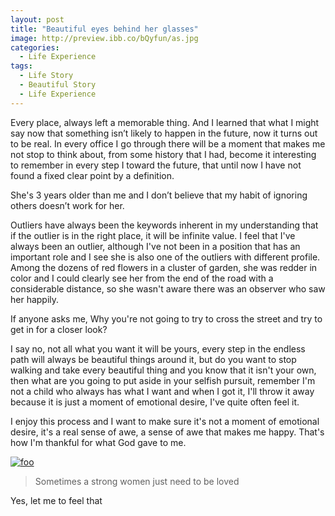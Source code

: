 ```yaml
---
layout: post
title: "Beautiful eyes behind her glasses"
image: http://preview.ibb.co/bQyfun/as.jpg
categories:
  - Life Experience
tags:
  - Life Story
  - Beautiful Story
  - Life Experience
---
```


Every place, always left a memorable thing. And I learned that what I might say now that something isn’t likely to happen in the future, now it turns out to be real. In every office I go through there will be a moment that makes me not stop to think about, from some history that I had, become it interesting to remember in every step I toward the future, that until now I have not found a fixed clear point by a definition.

She's 3 years older than me and I don’t believe that my habit of ignoring others doesn’t work for her.

Outliers have always been the keywords inherent in my understanding that if the outlier is in the right place, it will be infinite value. I feel that I've always been an outlier, although I've not been in a position that has an important role and I see she is also one of the outliers with different profile. Among the dozens of red flowers in a cluster of garden, she was redder in color and I could clearly see her from the end of the road with a considerable distance, so she wasn't aware there was an observer who saw her happily.

If anyone asks me, Why you're not going to try to cross the street and try to get in for a closer look?

I say no, not all what you want it will be yours, every step in the endless path will always be beautiful things around it, but do you want to stop walking and take every beautiful thing and you know that it isn't your own, then what are you going to put aside in your selfish pursuit, remember I'm not a child who always has what I want and when I got it, I'll throw it away because it is just a moment of emotional desire, I've quite often feel it.

I enjoy this process and I want to make sure it's not a moment of emotional desire, it's a real sense of awe, a sense of awe that makes me happy. That's how I'm thankful for what God gave to me.

[![foo](https://image.ibb.co/cGp7cn/Whats_App_Image_2018_03_04_at_2_21_16_PM.jpg)]()

> Sometimes a strong women just need to be loved

Yes, let me to feel that
